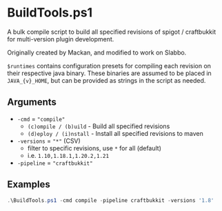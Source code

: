 # BuildTools.ps1

A bulk compile script to build all specified revisions of spigot / craftbukkit for multi-version plugin development.

Originally created by Mackan, and modified to work on Slabbo.

`$runtimes` contains configuration presets for compiling each revision on their respective java binary. These binaries are assumed to be placed in `JAVA_{v}_HOME`, but can be provided as strings in the script as needed.

## Arguments

- `-cmd` = `"compile"`
  - `(c)ompile / (b)uild` - Build all specified revisions
  - `(d)eploy / (i)nstall` - Install all specified revisions to maven
- `-versions` = `"*"` (CSV)
  - filter to specific revisions, use `*` for all (default)
  - i.e. `1.10,1.18.1,1.20.2,1.21`
- `-pipeline` = `"craftbukkit"`

## Examples

```ps1
.\BuildTools.ps1 -cmd compile -pipeline craftbukkit -versions '1.8'
```

